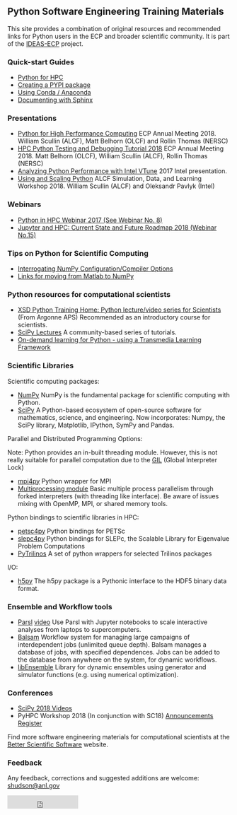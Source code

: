 ## Python Software Engineering Training Materials

This site provides a combination of original resources and recommended links for Python users in
the ECP and broader scientific community. It is part of the [IDEAS-ECP](https://ideas-productivity.org/ideas-ecp) project.

### Quick-start Guides
 - [Python for HPC](tutorials/python.whatis.md)
 - [Creating a PYPI package](tutorials/python.pypi-packaging.md)
 - [Using Conda / Anaconda](tutorials/python.conda.md)
 - [Documenting with Sphinx](tutorials/python.doc-sphinx.md)

### Presentations
 - [Python for High Performance Computing](https://github.com/wscullin/ecp_python_tutorial/blob/master/slides/ECP_Python_Tutorial_2018.pdf) ECP Annual Meeting 2018. William Scullin (ALCF), Matt Belhorn (OLCF) and Rollin Thomas (NERSC)
 - [HPC Python Testing and Debugging Tutorial 2018](https://github.com/wscullin/ecp_python_tutorial/blob/master/slides/debugging_slides.pdf) ECP Annual Meeting 2018. Matt Belhorn (OLCF), William Scullin (ALCF), Rollin Thomas (NERSC) 
 - [Analyzing Python Performance with Intel VTune](https://www.alcf.anl.gov/files/Tullos-Analyzing_Python_Performance.pdf) 2017 Intel presentation.
 - [Using and Scaling Python](https://www.alcf.anl.gov/files/Scullin-Pavlyk%20_SDL2018_Python.pdf) ALCF Simulation, Data, and Learning Workshop 2018. William Scullin (ALCF) and Oleksandr Pavlyk (Intel)

### Webinars
 - [Python in HPC Webinar 2017 (See Webinar No. 8)](https://ideas-productivity.org/events/hpc-best-practices-webinars) 
 - [Jupyter and HPC: Current State and Future Roadmap 2018 (Webinar No.15)](https://ideas-productivity.org/events/hpc-best-practices-webinars) 

### Tips on Python for Scientific Computing
 - [Interrogating NumPy Configuration/Compiler Options](tutorials/interrogating_numpy.md)
 - [Links for moving from Matlab to NumPy](tutorials/matlab-numpy-conversion.md)
 
### Python resources for computational scientists
 - [XSD Python Training Home: Python lecture/video series for Scientists](https://confluence.aps.anl.gov/display/XSDPT/XSD+Python+Training+Home) (From Argonne APS) Recommended as an introductory course for scientists.
 - [SciPy Lectures](http://www.scipy-lectures.org/) A community-based series of tutorials.
 - [On-demand learning for Python - using a Transmedia Learning Framework](https://bssw.io/resources/transmedia-learning-frameworks-tlf)

 
### Scientific Libraries

Scientific computing packages:
 - [NumPy](http://www.numpy.org/) NumPy is the fundamental package for scientific computing with Python.
 - [SciPy](https://www.scipy.org/) A Python-based ecosystem of open-source software for mathematics, science, and engineering. Now incorporates: Numpy, the SciPy library, Matplotlib, IPython, SymPy and Pandas.
 
 Parallel and Distributed Programming Options:
 
 Note: Python provides an in-built threading module. However, this is not really suitable for parallel computation due to the [GIL](https://wiki.python.org/moin/GlobalInterpreterLock) (Global Interpreter Lock)
 
 - [mpi4py](https://mpi4py.readthedocs.io/en/stable/) Python wrapper for MPI
 - [Multiprocessing module](https://docs.python.org/3/library/multiprocessing.html) Basic multiple process parallelism through forked interpreters (with threading like interface). Be aware of issues mixing with OpenMP, MPI, or shared memory tools.


 Python bindings to scientific libraries in HPC:
 - [petsc4py](https://bitbucket.org/petsc/petsc4py) Python bindings for PETSc
 - [slepc4py](https://bitbucket.org/slepc/slepc4py) Python bindings for SLEPc, the Scalable Library for Eigenvalue Problem Computations
 - [PyTrilinos](https://trilinos.org/packages/pytrilinos/) A set of python wrappers for selected Trilinos packages

 I/O:
 - [h5py](https://www.h5py.org/) The h5py package is a Pythonic interface to the HDF5 binary data format.
 

### Ensemble and Workflow tools
 
 - [Parsl](http://parsl-project.org) [video](https://www.youtube.com/watch?v=tHTt0Pyb4_M) Use Parsl with Jupyter notebooks to scale interactive analyses from laptops to supercomputers.
 - [Balsam](https://www.alcf.anl.gov/balsam) Workflow system for managing large campaigns of interdependent jobs (unlimited queue depth). Balsam manages a database of jobs, with specified dependences. Jobs can be added to the database from anywhere on the system, for dynamic workflows.
 - [libEnsemble](https://libensemble.readthedocs.io) Library for dynamic ensembles using generator and simulator functions (e.g. using numerical optimization).


### Conferences
 - [SciPy 2018 Videos](https://www.youtube.com/playlist?list=PLYx7XA2nY5Gd-tNhm79CNMe_qvi35PgUR)
 - PyHPC Workshop 2018 (In conjunction with SC18) [Announcements](https://twitter.com/pythonhpc?lang=en) [Register](https://www.dlr.de/sc/desktopdefault.aspx/tabid-12954/22625_read-52397/)
 
Find more software engineering materials for computational scientists at the [Better Scientific Software](https://bssw.io/) website.

### Feedback

Any feedback, corrections and suggested additions are welcome: shudson@anl.gov

<iframe src="https://ghbtns.com/github-btn.html?user=shuds13&repo=python-tutorials&type=star&count=false&size=large" frameborder="0" scrolling="0" width="160px" height="30px"></iframe>
